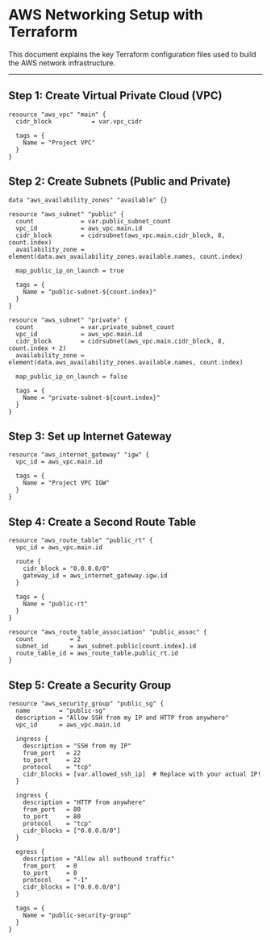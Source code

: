 # AWS Networking Setup with Terraform

This document explains the key Terraform configuration files used to build the AWS network infrastructure.

---

## Step 1: Create Virtual Private Cloud (VPC)

```hcl
resource "aws_vpc" "main" {
  cidr_block           = var.vpc_cidr

  tags = {
    Name = "Project VPC"
  }
}
```

## Step 2: Create Subnets (Public and Private)

```hcl
data "aws_availability_zones" "available" {}

resource "aws_subnet" "public" {
  count             = var.public_subnet_count
  vpc_id            = aws_vpc.main.id
  cidr_block        = cidrsubnet(aws_vpc.main.cidr_block, 8, count.index)
  availability_zone = element(data.aws_availability_zones.available.names, count.index)

  map_public_ip_on_launch = true

  tags = {
    Name = "public-subnet-${count.index}"
  }
}

resource "aws_subnet" "private" {
  count             = var.private_subnet_count
  vpc_id            = aws_vpc.main.id
  cidr_block        = cidrsubnet(aws_vpc.main.cidr_block, 8, count.index + 2)
  availability_zone = element(data.aws_availability_zones.available.names, count.index)

  map_public_ip_on_launch = false

  tags = {
    Name = "private-subnet-${count.index}"
  }
}

```

## Step 3: Set up Internet Gateway

```hcl
resource "aws_internet_gateway" "igw" {
  vpc_id = aws_vpc.main.id

  tags = {
    Name = "Project VPC IGW"
  }
}

```

## Step 4: Create a Second Route Table

```hcl
resource "aws_route_table" "public_rt" {
  vpc_id = aws_vpc.main.id

  route {
    cidr_block = "0.0.0.0/0"
    gateway_id = aws_internet_gateway.igw.id
  }

  tags = {
    Name = "public-rt"
  }
}

resource "aws_route_table_association" "public_assoc" {
  count          = 2
  subnet_id      = aws_subnet.public[count.index].id
  route_table_id = aws_route_table.public_rt.id
}
```

## Step 5: Create a Security Group

```hcl
resource "aws_security_group" "public_sg" {
  name        = "public-sg"
  description = "Allow SSH from my IP and HTTP from anywhere"
  vpc_id      = aws_vpc.main.id

  ingress {
    description = "SSH from my IP"
    from_port   = 22
    to_port     = 22
    protocol    = "tcp"
    cidr_blocks = [var.allowed_ssh_ip]  # Replace with your actual IP!
  }

  ingress {
    description = "HTTP from anywhere"
    from_port   = 80
    to_port     = 80
    protocol    = "tcp"
    cidr_blocks = ["0.0.0.0/0"]
  }

  egress {
    description = "Allow all outbound traffic"
    from_port   = 0
    to_port     = 0
    protocol    = "-1"
    cidr_blocks = ["0.0.0.0/0"]
  }

  tags = {
    Name = "public-security-group"
  }
}

```
